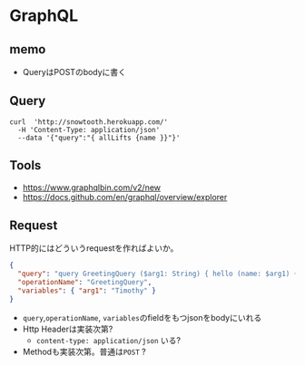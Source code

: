 # GraphQL

## memo

* QueryはPOSTのbodyに書く



## Query

```console
curl  'http://snowtooth.herokuapp.com/'
  -H 'Content-Type: application/json'
  --data '{"query":"{ allLifts {name }}"}'
```

## Tools

* https://www.graphqlbin.com/v2/new
* https://docs.github.com/en/graphql/overview/explorer


## Request

HTTP的にはどういうrequestを作ればよいか。

```json
{
  "query": "query GreetingQuery ($arg1: String) { hello (name: $arg1) { value } }",
  "operationName": "GreetingQuery",
  "variables": { "arg1": "Timothy" }
}
```

* `query`,`operationName`, `variables`のfieldをもつjsonをbodyにいれる
* Http Headerは実装次第?
  * `content-type: application/json` いる?
* Methodも実装次第。普通は`POST` ?


